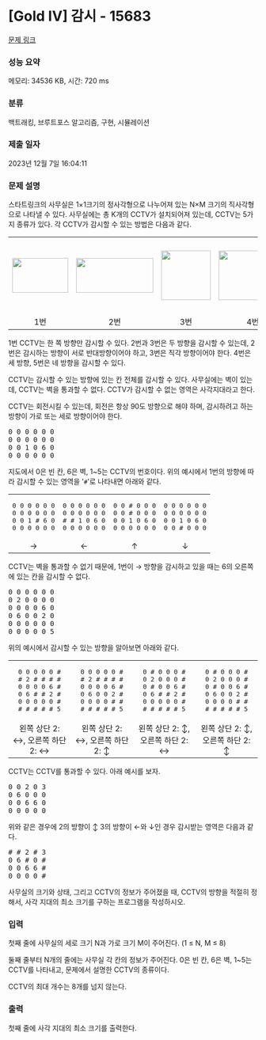 # [Gold IV] 감시 - 15683 

[문제 링크](https://www.acmicpc.net/problem/15683) 

### 성능 요약

메모리: 34536 KB, 시간: 720 ms

### 분류

백트래킹, 브루트포스 알고리즘, 구현, 시뮬레이션

### 제출 일자

2023년 12월 7일 16:04:11

### 문제 설명

<p style="user-select: auto !important;">스타트링크의 사무실은 1×1크기의 정사각형으로 나누어져 있는 N×M 크기의 직사각형으로 나타낼 수 있다. 사무실에는 총 K개의 CCTV가 설치되어져 있는데, CCTV는 5가지 종류가 있다. 각 CCTV가 감시할 수 있는 방법은 다음과 같다.</p>

<table class="table table table-bordered" style="width: 100%; user-select: auto !important;">
	<tbody style="user-select: auto !important;">
		<tr style="user-select: auto !important;">
			<td style="width: 20%; text-align: center; vertical-align: middle; user-select: auto !important;"><img alt="" src="https://onlinejudgeimages.s3-ap-northeast-1.amazonaws.com/problem/15683/1.png" style="width: 113px; height: 70px; user-select: auto !important;"></td>
			<td style="width: 20%; text-align: center; vertical-align: middle; user-select: auto !important;"><img alt="" src="https://onlinejudgeimages.s3-ap-northeast-1.amazonaws.com/problem/15683/2.png" style="width: 156px; height: 70px; user-select: auto !important;"></td>
			<td style="width: 20%; text-align: center; vertical-align: middle; user-select: auto !important;"><img alt="" src="https://onlinejudgeimages.s3-ap-northeast-1.amazonaws.com/problem/15683/3.png" style="width: 100px; height: 100px; user-select: auto !important;"></td>
			<td style="width: 20%; text-align: center; vertical-align: middle; user-select: auto !important;"><img alt="" src="https://onlinejudgeimages.s3-ap-northeast-1.amazonaws.com/problem/15683/4.png" style="width: 138px; height: 100px; user-select: auto !important;"></td>
			<td style="width: 20%; text-align: center; vertical-align: middle; user-select: auto !important;"><img alt="" src="https://onlinejudgeimages.s3-ap-northeast-1.amazonaws.com/problem/15683/5.png" style="width: 149px; height: 150px; user-select: auto !important;"></td>
		</tr>
		<tr style="user-select: auto !important;">
			<td style="width: 20%; text-align: center; user-select: auto !important;">1번</td>
			<td style="width: 20%; text-align: center; user-select: auto !important;">2번</td>
			<td style="width: 20%; text-align: center; user-select: auto !important;">3번</td>
			<td style="width: 20%; text-align: center; user-select: auto !important;">4번</td>
			<td style="width: 20%; text-align: center; user-select: auto !important;">5번</td>
		</tr>
	</tbody>
</table>

<p style="user-select: auto !important;">1번 CCTV는 한 쪽 방향만 감시할 수 있다. 2번과 3번은 두 방향을 감시할 수 있는데, 2번은 감시하는 방향이 서로 반대방향이어야 하고, 3번은 직각 방향이어야 한다. 4번은 세 방향, 5번은 네 방향을 감시할 수 있다.</p>

<p style="user-select: auto !important;">CCTV는 감시할 수 있는 방향에 있는 칸 전체를 감시할 수 있다. 사무실에는 벽이 있는데, CCTV는 벽을 통과할 수 없다. CCTV가 감시할 수 없는 영역은 사각지대라고 한다.</p>

<p style="user-select: auto !important;">CCTV는 회전시킬 수 있는데, 회전은 항상 90도 방향으로 해야 하며, 감시하려고 하는 방향이 가로 또는 세로 방향이어야 한다.</p>

<pre style="user-select: auto !important;">0 0 0 0 0 0
0 0 0 0 0 0
0 0 1 0 6 0
0 0 0 0 0 0</pre>

<p style="user-select: auto !important;">지도에서 0은 빈 칸, 6은 벽, 1~5는 CCTV의 번호이다. 위의 예시에서 1번의 방향에 따라 감시할 수 있는 영역을 '<code style="user-select: auto !important;">#</code>'로 나타내면 아래와 같다.</p>

<table class="table table table-bordered" style="width: 100%; user-select: auto !important;">
	<tbody style="user-select: auto !important;">
		<tr style="user-select: auto !important;">
			<td style="width: 25%; text-align: center; user-select: auto !important;">
			<pre style="user-select: auto !important;">0 0 0 0 0 0
0 0 0 0 0 0
0 0 1 # 6 0
0 0 0 0 0 0</pre>
			</td>
			<td style="width: 25%; text-align: center; user-select: auto !important;">
			<pre style="user-select: auto !important;">0 0 0 0 0 0
0 0 0 0 0 0
# # 1 0 6 0
0 0 0 0 0 0</pre>
			</td>
			<td style="width: 25%; text-align: center; user-select: auto !important;">
			<pre style="user-select: auto !important;">0 0 # 0 0 0
0 0 # 0 0 0
0 0 1 0 6 0
0 0 0 0 0 0</pre>
			</td>
			<td style="width: 25%; text-align: center; user-select: auto !important;">
			<pre style="user-select: auto !important;">0 0 0 0 0 0
0 0 0 0 0 0
0 0 1 0 6 0
0 0 # 0 0 0</pre>
			</td>
		</tr>
		<tr style="user-select: auto !important;">
			<td style="width: 25%; text-align: center; user-select: auto !important;">→</td>
			<td style="width: 25%; text-align: center; user-select: auto !important;">←</td>
			<td style="width: 25%; text-align: center; user-select: auto !important;">↑</td>
			<td style="width: 25%; text-align: center; user-select: auto !important;">↓</td>
		</tr>
	</tbody>
</table>

<p style="user-select: auto !important;">CCTV는 벽을 통과할 수 없기 때문에, 1번이 → 방향을 감시하고 있을 때는 6의 오른쪽에 있는 칸을 감시할 수 없다.</p>

<pre style="user-select: auto !important;">0 0 0 0 0 0
0 2 0 0 0 0
0 0 0 0 6 0
0 6 0 0 2 0
0 0 0 0 0 0
0 0 0 0 0 5</pre>

<p style="user-select: auto !important;">위의 예시에서 감시할 수 있는 방향을 알아보면 아래와 같다.</p>

<table class="table table table-bordered" style="width: 100%; user-select: auto !important;">
	<tbody style="user-select: auto !important;">
		<tr style="user-select: auto !important;">
			<td style="width: 25%; text-align: center; user-select: auto !important;">
			<pre style="user-select: auto !important;">0 0 0 0 0 #
# 2 # # # #
0 0 0 0 6 #
0 6 # # 2 #
0 0 0 0 0 #
# # # # # 5</pre>
			</td>
			<td style="width: 25%; text-align: center; user-select: auto !important;">
			<pre style="user-select: auto !important;">0 0 0 0 0 #
# 2 # # # #
0 0 0 0 6 #
0 6 0 0 2 #
0 0 0 0 # #
# # # # # 5</pre>
			</td>
			<td style="width: 25%; text-align: center; user-select: auto !important;">
			<pre style="user-select: auto !important;">0 # 0 0 0 #
0 2 0 0 0 #
0 # 0 0 6 #
0 6 # # 2 #
0 0 0 0 0 #
# # # # # 5</pre>
			</td>
			<td style="width: 25%; text-align: center; user-select: auto !important;">
			<pre style="user-select: auto !important;">0 # 0 0 0 #
0 2 0 0 0 #
0 # 0 0 6 #
0 6 0 0 2 #
0 0 0 0 # #
# # # # # 5</pre>
			</td>
		</tr>
		<tr style="user-select: auto !important;">
			<td style="width: 25%; text-align: center; user-select: auto !important;">왼쪽 상단 2: ↔, 오른쪽 하단 2: ↔</td>
			<td style="width: 25%; text-align: center; user-select: auto !important;">왼쪽 상단 2: ↔, 오른쪽 하단 2: ↕</td>
			<td style="width: 25%; text-align: center; user-select: auto !important;">왼쪽 상단 2: ↕, 오른쪽 하단 2: ↔</td>
			<td style="width: 25%; text-align: center; user-select: auto !important;">왼쪽 상단 2: ↕, 오른쪽 하단 2: ↕</td>
		</tr>
	</tbody>
</table>

<p style="user-select: auto !important;">CCTV는 CCTV를 통과할 수 있다. 아래 예시를 보자.</p>

<pre style="user-select: auto !important;">0 0 2 0 3
0 6 0 0 0
0 0 6 6 0
0 0 0 0 0
</pre>

<p style="user-select: auto !important;">위와 같은 경우에 2의 방향이 ↕ 3의 방향이 ←와 ↓인 경우 감시받는 영역은 다음과 같다.</p>

<pre style="user-select: auto !important;"># # 2 # 3
0 6 # 0 #
0 0 6 6 #
0 0 0 0 #
</pre>

<p style="user-select: auto !important;">사무실의 크기와 상태, 그리고 CCTV의 정보가 주어졌을 때, CCTV의 방향을 적절히 정해서, 사각 지대의 최소 크기를 구하는 프로그램을 작성하시오.</p>

### 입력 

 <p style="user-select: auto !important;">첫째 줄에 사무실의 세로 크기 N과 가로 크기 M이 주어진다. (1 ≤ N, M ≤ 8)</p>

<p style="user-select: auto !important;">둘째 줄부터 N개의 줄에는 사무실 각 칸의 정보가 주어진다. 0은 빈 칸, 6은 벽, 1~5는 CCTV를 나타내고, 문제에서 설명한 CCTV의 종류이다. </p>

<p style="user-select: auto !important;">CCTV의 최대 개수는 8개를 넘지 않는다.</p>

### 출력 

 <p style="user-select: auto !important;">첫째 줄에 사각 지대의 최소 크기를 출력한다.</p>

